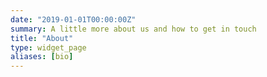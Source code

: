```yaml
---
date: "2019-01-01T00:00:00Z"
summary: A little more about us and how to get in touch
title: "About"
type: widget_page
aliases: [bio]
---
```

